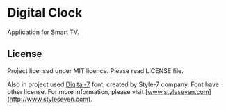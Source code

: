 # Digital Clock
Application for Smart TV.

License
-----

Project licensed under MIT licence. Please read LICENSE file.

Also in project used [Digital-7](http://www.styleseven.com/php/get_product.php?product=Digital-7) font, created by Style-7 company.
Font have other license. For more information, please visit [www.styleseven.com](http://www.styleseven.com).
